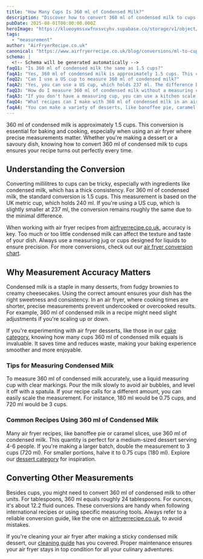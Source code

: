 ```yaml
---
title: "How Many Cups Is 360 ml of Condensed Milk?"
description: "Discover how to convert 360 ml of condensed milk to cups for perfect baking results every time. Get the exact measurement now!"
pubDate: 2025-08-01T00:00:00.000Z
heroImage: "https://klueoymssxwfnxsvcyhv.supabase.co/storage/v1/object/public/Shmucket/how-many-cups-is-360-ml-of-condensed-milk.webp"
tags:
  - "measurement"
author: "AirFryerRecipe.co.uk"
canonical: "https://www.airfryerrecipe.co.uk/blog/conversions/ml-to-cups/how-many-cups-is-360-ml-of-condensed-milk"
schema: |
  <!-- Schema will be generated automatically -->
faqQ1: "Is 360 ml of condensed milk the same as 1.5 cups?"
faqA1: "Yes, 360 ml of condensed milk is approximately 1.5 cups. This conversion is based on the UK metric cup, which holds 240 ml. For most recipes, this measurement will work perfectly, whether you're baking or cooking in an air fryer."
faqQ2: "Can I use a US cup to measure 360 ml of condensed milk?"
faqA2: "Yes, you can use a US cup, which holds 237 ml. The difference between a UK and US cup is minimal, so 360 ml of condensed milk will still be roughly 1.5 cups. Just ensure you're using a liquid measuring cup for accuracy."
faqQ3: "How do I measure 360 ml of condensed milk without a measuring cup?"
faqA3: "If you don't have a measuring cup, you can use a kitchen scale. Condensed milk weighs about 1.3 grams per ml, so 360 ml would be around 468 grams. Alternatively, use a tablespoon—360 ml equals roughly 24 tablespoons."
faqQ4: "What recipes can I make with 360 ml of condensed milk in an air fryer?"
faqA4: "You can make a variety of desserts, like banoffee pie, caramel slices, or fudgy brownies. Check out the <a href=https://www.airfryerrecipe.co.uk/recipe-category/dessert>dessert category</a> on airfryerrecipe.co.uk for inspiration. The 1.5-cup measurement is perfect for medium-sized servings."
---
```

<p>360 ml of condensed milk is approximately 1.5 cups. This conversion is essential for baking and cooking, especially when using an air fryer where precise measurements matter. Whether you're making a dessert or a savoury dish, knowing how to convert 360 ml of condensed milk to cups ensures your recipe turns out perfectly every time.</p>

<h2>Understanding the Conversion</h2>
<p>Converting millilitres to cups can be tricky, especially with ingredients like condensed milk, which has a thick consistency. For 360 ml of condensed milk, the standard conversion is 1.5 cups. This measurement is based on the UK metric cup, which holds 240 ml. If you're using a US cup, which is slightly smaller at 237 ml, the conversion remains roughly the same due to the minimal difference.</p>
<p>When working with air fryer recipes from <a href=https://www.airfryerrecipe.co.uk/recipes>airfryerrecipe.co.uk</a>, accuracy is key. Too much or too little condensed milk can affect the texture and taste of your dish. Always use a measuring jug or cups designed for liquids to ensure precision. For more conversions, check out our <a href=https://www.airfryerrecipe.co.uk/air-fryer-conversion-chart>air fryer conversion chart</a>.</p>

<h2>Why Measurement Accuracy Matters</h2>
<p>Condensed milk is a staple in many desserts, from fudgy brownies to creamy cheesecakes. Using the correct amount ensures your dish has the right sweetness and consistency. In an air fryer, where cooking times are shorter, precise measurements prevent undercooked or overcooked results. For example, 360 ml of condensed milk in a recipe might need slight adjustments if you're scaling up or down.</p>
<p>If you're experimenting with air fryer desserts, like those in our <a href=https://www.airfryerrecipe.co.uk/recipe-category/cakes>cake category</a>, knowing how many cups 360 ml of condensed milk equals is invaluable. It saves time and reduces waste, making your baking experience smoother and more enjoyable.</p>

<h3>Tips for Measuring Condensed Milk</h3>
<p>To measure 360 ml of condensed milk accurately, use a liquid measuring cup with clear markings. Pour the milk slowly to avoid air bubbles, and level it off with a spatula. If your recipe calls for a different amount, you can easily scale the measurement. For instance, 180 ml would be 0.75 cups, and 720 ml would be 3 cups.</p>

<h3>Common Recipes Using 360 ml of Condensed Milk</h3>
<p>Many air fryer recipes, like banoffee pie or caramel slices, use 360 ml of condensed milk. This quantity is perfect for a medium-sized dessert serving 4-6 people. If you're making a larger batch, double the measurement to 3 cups (720 ml). For smaller portions, halve it to 0.75 cups (180 ml). Explore our <a href=https://www.airfryerrecipe.co.uk/recipe-category/dessert>dessert category</a> for inspiration.</p>

<h2>Converting Other Measurements</h2>
<p>Besides cups, you might need to convert 360 ml of condensed milk to other units. For tablespoons, 360 ml equals roughly 24 tablespoons. For ounces, it's about 12.2 fluid ounces. These conversions are handy when following international recipes or using specific measuring tools. Always refer to a reliable conversion guide, like the one on <a href=https://www.airfryerrecipe.co.uk>airfryerrecipe.co.uk</a>, to avoid mistakes.</p>
<p>If you're cleaning your air fryer after making a sticky condensed milk dessert, our <a href=https://www.airfryerrecipe.co.uk/air-fryer-cleaner>cleaning guide</a> has you covered. Proper maintenance ensures your air fryer stays in top condition for all your culinary adventures.</p>
